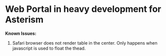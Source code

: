 <h1>Web Portal in heavy development for Asterism</h1>

<b>Known Issues:</b>
1. Safari browser does not render table in the center. Only happens when javascript is used to float the thead.